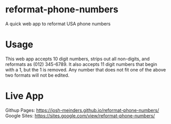 # reformat-phone-numbers
A quick web app to reformat USA phone numbers

# Usage
This web app accepts 10 digit numbers, strips out all non-digits, and reformats as (012) 345-6789.
It also accepts 11 digit numbers that begin with a 1, but the 1 is removed.
Any number that does not fit one of the above two formats will not be edited.

# Live App
Githup Pages: https://josh-meinders.github.io/reformat-phone-numbers/
Google Sites: https://sites.google.com/view/reformat-phone-numbers/
